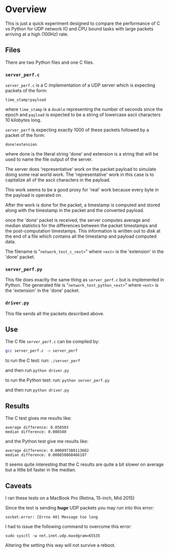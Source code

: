 Overview
========

This is just a quick experiment designed to compare the performance of C vs
Python for UDP network IO and CPU bound tasks with large packets arriving
at a high (100Hz) rate.

Files
-----

There are two Python files and one C files.

### `server_perf.c` ###

`server_perf.c` is a C implementation of a UDP server which is expecting
packets of the form:

`time_stamp!payload`

where `time_stamp` is a `double` representing the number of seconds since
the epoch and `payload` is expected to be a string of lowercase ascii
characters 10 kilobytes long.

`server_perf` is expecting exactly 1000 of these packets followed by a
packet of the form:

`done!extension`

where done is the literal string 'done' and extension is a string that
will be used to name the file output of the server.

The server does 'representative' work on the packet payload to simulate
doing some real world work. The 'representative' work in this case is
to capitalize all of the ascii characters in the payload.

This work seems to be a good proxy for 'real' work because every byte
in the payload is operated on.

After the work is done for the packet, a timestamp is computed and stored
along with the timestamp in the packet and the converted payload.

once the 'done' packet is received, the server computes average and
median statistics for the differences between the packet timestamps and
the post-computation timestamps. This information is written out to disk
at the end of a file which contains all the timestamp and payload computed
data.

The filename is "`network_test_c_<ext>`" where `<ext>` is the 'extension' in
the 'done' packet.

### `server_perf.py` ###

This file does exactly the same thing as `server_perf.c` but is implemented
in Python. The generated file is "`network_test_python_<ext>`" where `<ext>` is the 'extension' in
the 'done' packet.

### `driver.py` ###

This file sends all the packets described above.

Use
---

The C file `server_perf.c` can be compiled by:


```bash
gcc server_perf.c -o server_perf
```

to run the C test:
run: `./server_perf`

and then run `python driver.py`


to run the Python test:
run: `python server_perf.py`

and then run `python driver.py`

Results
-------

The C test gives me results like:

```
average difference: 0.058503
median difference: 0.000340
```

and the Python test give me results like:

```
average difference: 0.000897380113602
median difference: 0.000858068466187
```

It seems quite interesting that the C results are quite a bit slower on average
but a little bit faster in the median.


Caveats
-------

I ran these tests on a MacBook Pro (Retina, 15-inch, Mid 2015)

Since the test is sending **huge** UDP packets you may run into this error:

`socket.error: [Errno 40] Message too long`

I had to issue the following command to overcome this error:

`sudo sysctl -w net.inet.udp.maxdgram=65535`

Altering the setting this way will not survive a reboot.
